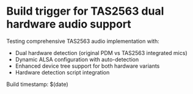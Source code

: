# Build trigger for TAS2563 dual hardware audio support

Testing comprehensive TAS2563 audio implementation with:
- Dual hardware detection (original PDM vs TAS2563 integrated mics)
- Dynamic ALSA configuration with auto-detection
- Enhanced device tree support for both hardware variants
- Hardware detection script integration

Build timestamp: $(date)
